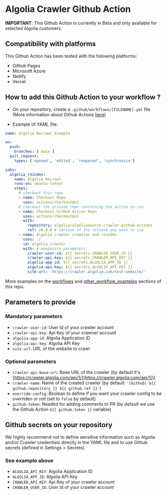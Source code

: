 # Algolia Crawler Github Action

**IMPORTANT**: This Github Action is currently in Beta and only available for selected Algolia customers.

## Compatibility with platforms

This Github Action has been tested with the following platforms:
- Github Pages
- Microsoft Azure
- Netlify
- Vercel

## How to add this Github Action to your workflow ?

- On your repository, create a `.github/workflows/[FILENAME].yml` file (More information about Github Actions [here](https://docs.github.com/en/actions))

- Example of YAML file:

```yaml
name: Algolia Recrawl Example

on: 
  push:
    branches: [ main ]
  pull_request:
    types: ['opened', 'edited', 'reopened', 'synchronize']

jobs:
  algolia_reindex:
    name: Algolia Recrawl
    runs-on: ubuntu-latest
    steps:
      # checkout this repo
      - name: Checkout Repo
        uses: actions/checkout@v2
      # checkout the private repo containing the action to run
      - name: Checkout GitHub Action Repo
        uses: actions/checkout@v2
        with:
          repository: algolia/algoliasearch-crawler-github-actions 
          ref: v0.8.0 # version of the release you want to use
      - name: Algolia crawler creation and reindex
        uses: ./
        id: algolia_crawler
        with: # mandatory parameters
          crawler-user-id: ${{ secrets.CRAWLER_USER_ID }}
          crawler-api-key: ${{ secrets.CRAWLER_API_KEY }}
          algolia-app-id: ${{ secrets.ALGOLIA_APP_ID }}
          algolia-api-key: ${{ secrets.ALGOLIA_API_KEY }}
          site-url: 'https://crawler.algolia.com/test-website/'
```

More examples on the [workflows](https://github.com/algolia/algoliasearch-crawler-github-actions/tree/main/.github/workflows) and [other_workflow_examples](https://github.com/algolia/algoliasearch-crawler-github-actions/tree/main/other_workflow_examples) sections of this repo.

## Parameters to provide

### Mandatory parameters
- `crawler-user-id`: User Id of your crawler account
- `crawler-api-key`: Api Key of your crawner account
- `algolia-app-id`: Algolia Application ID 
- `algolia-api-key`: Algolia API Key
- `site-url`: URL of the website to crawl

### Optional parameters
- `crawler-api-base-url`: Base URL of the crawler (by default it's [https://crawler.algolia.com/api/1/](https://crawler.algolia.com/api/1/))
- `crawler-name`: Name of the created crawler (by default: `'[Github] ${{ github.repository }} ${{ github.ref }}'`)
- `override-config`: Boolean to define if you want your crawler config to be overriden or not (set to `false` by default)
- `github-token`: Needed for adding comments to PR (by default we use the Github Action `${{ github.token }}` variable)

## Github secrets on your repository 

We highly recommend not to define sensitive information such as Algolia and/or Crawler credentials directly in the YAML file and to use Github secrets (defined in Settings > Secrets).

### See example above
- `ALGOLIA_API_KEY`: Algolia Application ID 
- `ALGOLIA_APP_ID`: Algolia API Key
- `CRAWLER_API_KEY`: Api Key of your crawler account
- `CRAWLER_USER_ID`: User Id of your crawler account
